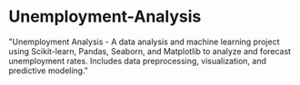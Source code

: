 # Unemployment-Analysis
"Unemployment Analysis - A data analysis and machine learning project using Scikit-learn, Pandas, Seaborn, and Matplotlib to analyze and forecast unemployment rates. Includes data preprocessing, visualization, and predictive modeling."
